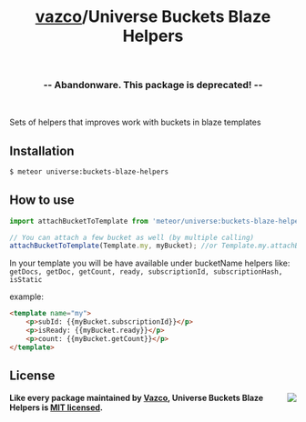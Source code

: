 <h1 align="center">
    <a href="https://github.com/vazco">vazco</a>/Universe Buckets Blaze Helpers
</h1>

&nbsp;

<h3 align="center">
  -- Abandonware. This package is deprecated! --
</h3>

&nbsp;

Sets of helpers that improves work with buckets in blaze templates

## Installation
```sh
$ meteor universe:buckets-blaze-helpers
```

## How to use

```js
import attachBucketToTemplate from 'meteor/universe:buckets-blaze-helpers';

// You can attach a few bucket as well (by multiple calling)
attachBucketToTemplate(Template.my, myBucket); //or Template.my.attachBucket(myBucket)
```

In your template you will be have available under bucketName
helpers like: `getDocs, getDoc, getCount, ready, subscriptionId, subscriptionHash, isStatic`

example:

```html
<template name="my">
    <p>subId: {{myBucket.subscriptionId}}</p>
    <p>isReady: {{myBucket.ready}}</p>
    <p>count: {{myBucket.getCount}}</p>
</template>
```

## License

<img src="https://vazco.eu/banner.png" align="right">

**Like every package maintained by [Vazco](https://vazco.eu/), Universe Buckets Blaze Helpers is [MIT licensed](https://github.com/vazco/uniforms/blob/master/LICENSE).**
